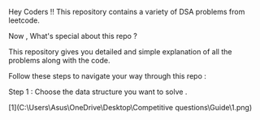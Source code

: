  Hey Coders !!
 This repository contains a variety of DSA problems from leetcode.

 Now , What's special about this repo ?

 This repository gives you detailed and simple explanation of all the problems along with the code.

 Follow these steps to navigate your way through this repo : 

 Step 1 : Choose the data structure you want to solve .

 [1](C:\Users\Asus\OneDrive\Desktop\Competitive questions\Guide\1.png)

 

